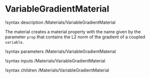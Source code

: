 # VariableGradientMaterial

!syntax description /Materials/VariableGradientMaterial

The material creates a material property with the name given by the parameter
`prop` that contains the L2 norm of the gradient of a coupled `variable`.

!syntax parameters /Materials/VariableGradientMaterial

!syntax inputs /Materials/VariableGradientMaterial

!syntax children /Materials/VariableGradientMaterial
